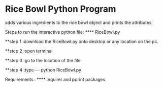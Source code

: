 # Rice Bowl Python Program

adds various ingredients to the rice bowl object and prints the attributes.

Steps to run the interactive python file:
**** RiceBowl.py

**step 1 :download the RiceBowl.py onto desktop or any location on the pc.

**step 2 :open terminal 

**step 3 :go to the location of the file 

**step 4 :type--- python RiceBowl.py

Requirements :
**** inquirer and pprint packages







